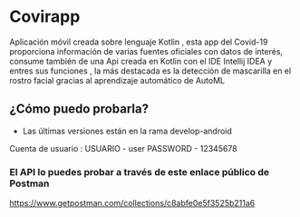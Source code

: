 # Covirapp

Aplicación móvil creada sobre lenguaje Kotlin , esta app del Covid-19 proporciona información de varias fuentes oficiales con datos de interés, consume también de una Api creada en Kotlin con el IDE Intellij IDEA y entres sus funciones , la más destacada es la detección de mascarilla en el rostro facial gracias al aprendizaje automático de AutoML

## ¿Cómo puedo probarla?

* Las últimas versiones están en la rama develop-android

Cuenta de usuario : USUARIO - user PASSWORD - 12345678

### El API lo puedes probar a través de este enlace público de Postman

https://www.getpostman.com/collections/c8abfe0e5f3525b211a6
